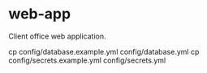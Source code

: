 # web-app
Client office web application.

cp config/database.example.yml config/database.yml
cp config/secrets.example.yml config/secrets.yml
